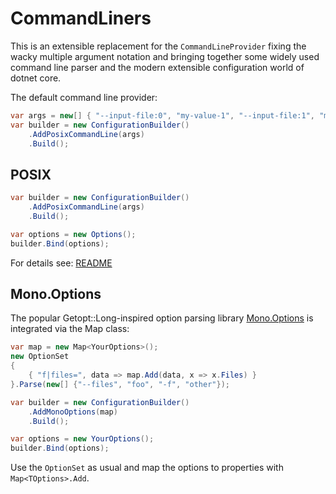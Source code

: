 # CommandLiners

This is an extensible replacement for the `CommandLineProvider` fixing the wacky multiple argument notation and
bringing together some widely used command line parser and the modern extensible configuration world of dotnet core.

The default command line provider:

```c#
var args = new[] { "--input-file:0", "my-value-1", "--input-file:1", "my-value-2", "--input-file:2", "my-value-3"};
var builder = new ConfigurationBuilder()
    .AddPosixCommandLine(args)
    .Build();
```

## POSIX

```c#
var builder = new ConfigurationBuilder()
    .AddPosixCommandLine(args)
    .Build();

var options = new Options();
builder.Bind(options);
```

For details see: [README](PosixCommandLine/README.md)

## Mono.Options

The popular Getopt::Long-inspired option parsing library [Mono.Options](https://www.nuget.org/packages/Mono.Options) is integrated via the Map<TOptions> class: 

```c#
var map = new Map<YourOptions>();
new OptionSet
{
    { "f|files=", data => map.Add(data, x => x.Files) }
}.Parse(new[] {"--files", "foo", "-f", "other"});

var builder = new ConfigurationBuilder()
    .AddMonoOptions(map)
    .Build();

var options = new YourOptions();
builder.Bind(options);
```

Use the `OptionSet` as usual and map the options to properties with `Map<TOptions>.Add`.